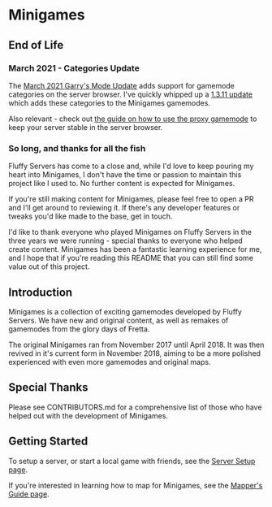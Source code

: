 # Minigames

## End of Life

### March 2021 - Categories Update

The [March 2021 Garry's Mode Update](https://store.steampowered.com/news/app/4000/view/2988675197234811880) adds support for gamemode categories on the server browser. I've quickly whipped up a [1.3.11 update](https://github.com/fluffy-servers/minigames_v2/releases/tag/1.3.11) which adds these categories to the Minigames gamemodes.

Also relevant - check out [the guide on how to use the proxy gamemode](https://github.com/fluffy-servers/minigames_v2/wiki/Server-Setup#proxy-gamemode) to keep your server stable in the server browser.

### So long, and thanks for all the fish

Fluffy Servers has come to a close and, while I'd love to keep pouring my heart into Minigames, I don't have the time or passion to maintain this project like I used to. No further content is expected for Minigames.

If you're still making content for Minigames, please feel free to open a PR and I'll get around to reviewing it. If there's any developer features or tweaks you'd like made to the base, get in touch.

I'd like to thank everyone who played Minigames on Fluffy Servers in the three years we were running - special thanks to everyone who helped create content. Minigames has been a fantastic learning experience for me, and I hope that if you're reading this README that you can still find some value out of this project.

## Introduction

Minigames is a collection of exciting gamemodes developed by Fluffy Servers. We have new and original content, as well as remakes of gamemodes from the glory days of Fretta.

The original Minigames ran from November 2017 until April 2018. It was then revived in it's current form in November 2018, aiming to be a more polished experienced with even more gamemodes and original maps.

## Special Thanks

Please see CONTRIBUTORS.md for a comprehensive list of those who have helped out with the development of Minigames.

## Getting Started

To setup a server, or start a local game with friends, see the [Server Setup page](https://github.com/fluffy-servers/minigames_v2/wiki/Server-Setup).

If you're interested in learning how to map for Minigames, see the [Mapper's Guide page](https://github.com/fluffy-servers/minigames_v2/wiki/Mapper's-Guide).
